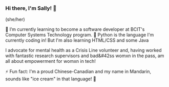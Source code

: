 ### Hi there, I'm Sally! 👋

(she/her)

🌱 I’m currently learning to become a software developer at BCIT's Computer Systems Technology program.
🐍 Python is the language I'm currently coding in! But I'm also learning HTML/CSS and some Java

I advocate for mental health as a Crisis Line volunteer and, having worked with fantastic research supervisors and bad&#42ss womxn in the pass, am all about empowerment for womxn in tech!

⚡ Fun fact: I'm a proud Chinese-Canadian and my name in Mandarin, sounds like "ice cream" in that language! 🍦
